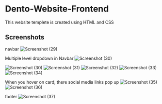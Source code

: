 # Dento-Website-Frontend
This website templete is created using HTML and CSS

## Screenshots
navbar
![Screenshot (29)](https://github.com/Awesomeap2001/Dento-Website-Frontend/assets/97866532/1d8705bb-58bc-4b37-8082-842ee55e4cd8)

Multiple level dropdown in Navbar
![Screenshot (30)](https://github.com/Awesomeap2001/Dento-Website-Frontend/assets/97866532/8c54ad94-71cd-42c8-a635-15f2f6166177)

![Screenshot (30)](https://github.com/Awesomeap2001/Dento-Website-Frontend/assets/97866532/33d7b1f1-41a1-4666-b1ea-39cf92c57706)
![Screenshot (31)](https://github.com/Awesomeap2001/Dento-Website-Frontend/assets/97866532/66b808dc-b228-4cb0-a33a-56f567629995)
![Screenshot (32)](https://github.com/Awesomeap2001/Dento-Website-Frontend/assets/97866532/7304a318-45c0-4544-a7ff-1e1623b82bfa)
![Screenshot (33)](https://github.com/Awesomeap2001/Dento-Website-Frontend/assets/97866532/031848a7-62b3-4635-876c-3e4af3b437e0)
![Screenshot (34)](https://github.com/Awesomeap2001/Dento-Website-Frontend/assets/97866532/55227d2a-79dc-4f56-85ce-240ba8e1bffd)

When you hover on card, there social media links pop up
![Screenshot (35)](https://github.com/Awesomeap2001/Dento-Website-Frontend/assets/97866532/63b5727c-bbfe-4c81-8270-19d6b9d1722b)
![Screenshot (36)](https://github.com/Awesomeap2001/Dento-Website-Frontend/assets/97866532/b97def0a-20df-4fcd-88f7-32df9a3acc40)

footer
![Screenshot (37)](https://github.com/Awesomeap2001/Dento-Website-Frontend/assets/97866532/0448fb8f-9ffd-4d91-8aac-0ff38db802be)
